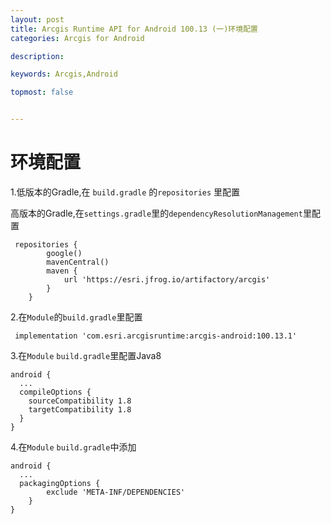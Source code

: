 ```yaml
---
layout: post
title: Arcgis Runtime API for Android 100.13 (一)环境配置
categories: Arcgis for Android

description: 

keywords: Arcgis,Android

topmost: false


---
```


# 环境配置

1.低版本的Gradle,在  `build.gradle` 的`repositories` 里配置

高版本的Gradle,在`settings.gradle`里的`dependencyResolutionManagement`里配置

```shell
 repositories {
        google()
        mavenCentral()
        maven {
            url 'https://esri.jfrog.io/artifactory/arcgis'
        }
    }
```

2.在`Module`的`build.gradle`里配置

```shell
 implementation 'com.esri.arcgisruntime:arcgis-android:100.13.1'
```

3.在`Module` `build.gradle`里配置Java8

```shell
android {
  ...
  compileOptions {
    sourceCompatibility 1.8
    targetCompatibility 1.8
  }
}
```

4.在`Module` `build.gradle`中添加

```shell
android {
  ...
  packagingOptions {
        exclude 'META-INF/DEPENDENCIES'
	}
}

```



